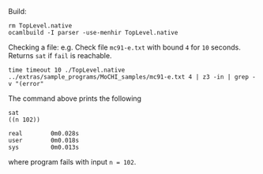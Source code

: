 Build:

    rm TopLevel.native
    ocamlbuild -I parser -use-menhir TopLevel.native

Checking a file:
e.g. Check file `mc91-e.txt` with bound `4` for `10` seconds. Returns `sat` if `fail` is reachable.

    time timeout 10 ./TopLevel.native ../extras/sample_programs/MoCHI_samples/mc91-e.txt 4 | z3 -in | grep -v "(error"

The command above prints the following

    sat
    ((n 102))

    real        0m0.028s
    user        0m0.018s
    sys         0m0.013s

where program fails with input `n = 102`.